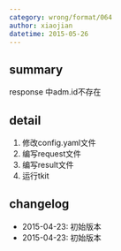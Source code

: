 ```yaml
---
category: wrong/format/064
author: xiaojian
datetime: 2015-05-26
---
```


## summary

response 中adm.id不存在

## detail

1. 修改config.yaml文件
1. 编写request文件
1. 编写result文件
1. 运行tkit

## changelog

- 2015-04-23: 初始版本
- 2015-04-23: 初始版本